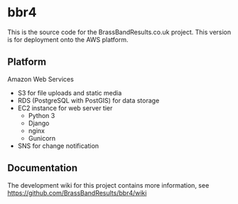# bbr4
This is the source code for the BrassBandResults.co.uk project.  This version is for deployment onto the AWS platform.

## Platform
Amazon Web Services
* S3 for file uploads and static media
* RDS (PostgreSQL with PostGIS) for data storage
* EC2 instance for web server tier
    * Python 3
    * Django
    * nginx
    * Gunicorn
* SNS for change notification

## Documentation
The development wiki for this project contains more information, see https://github.com/BrassBandResults/bbr4/wiki